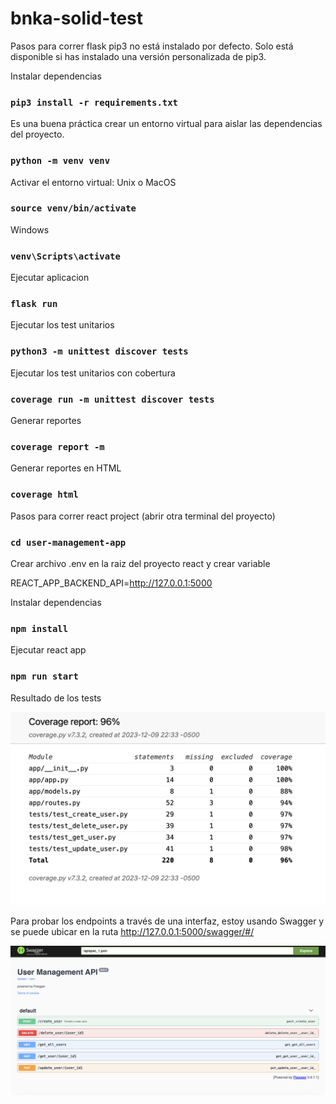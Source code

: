 # bnka-solid-test
Pasos para correr flask
pip3 no está instalado por defecto. Solo está disponible si has instalado una versión personalizada de pip3.

Instalar dependencias
### `pip3 install -r requirements.txt`

Es una buena práctica crear un entorno virtual para aislar las dependencias del proyecto.
### `python -m venv venv`

Activar el entorno virtual:
Unix o MacOS
### `source venv/bin/activate`
Windows
### `venv\Scripts\activate`



Ejecutar aplicacion
### `flask run`

Ejecutar los test unitarios
### `python3 -m unittest discover tests`

Ejecutar los test unitarios con cobertura
### `coverage run -m unittest discover tests`

Generar reportes
### `coverage report -m`

Generar reportes en HTML
### `coverage html`




Pasos para correr react project (abrir otra terminal del proyecto)
### `cd user-management-app`

Crear archivo .env en la raiz del proyecto react y crear variable

REACT_APP_BACKEND_API=http://127.0.0.1:5000

Instalar dependencias
### `npm install`


Ejecutar react app
### `npm run start`

Resultado de los tests

![Alt text](image.png)

Para probar los endpoints a través de una interfaz, estoy usando Swagger
y se puede ubicar en la ruta http://127.0.0.1:5000/swagger/#/

![Alt text](image-1.png)